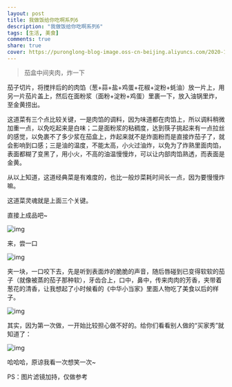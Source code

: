 ```yaml
---
layout: post
title: 我做饭给你吃啊系列6
description: "我做饭给你吃啊系列6"
tags: [生活, 美食]
comments: true
share: true
cover: https://puronglong-blog-image.oss-cn-beijing.aliyuncs.com/2020-12-26-IMG_4296.JPG
---
```


> 茄盒中间夹肉，炸一下

<!-- more -->

茄子切片，将搅拌后的的肉馅（葱+蒜+盐+鸡蛋+花椒+淀粉+蚝油）放一片上，用另一片茄片盖上，然后在面粉浆（面粉+淀粉+鸡蛋）里裹一下，放入油锅里炸，至金黄捞出。

这道菜有三个点比较关键，一是肉馅的调料，因为味道都在肉馅上，所以调料稍微加重一点，以免吃起来是白味；二是面粉浆的粘稠度，达到筷子挑起来有一点拉丝的感觉，以免裹不了多少浆在茄盒上，炸起来就不是炸面粉而是直接炸茄子了，就会影响到口感；三是油的温度，不能太高，小火过油炸，以免为了炸熟里面肉馅，表面都糊了变黑了，用小火，不高的油温慢慢炸，可以让内部肉馅熟透，而表面是金黄。

从以上知道，这道经典菜是有难度的，也比一般炒菜耗时间长一点，因为要慢慢炸嘛。

这道菜灵魂就是上面三个关键。

直接上成品吧~

![img](https://puronglong-blog-image.oss-cn-beijing.aliyuncs.com/2020-12-26-IMG_4296.JPG)

来，尝一口

![img](https://puronglong-blog-image.oss-cn-beijing.aliyuncs.com/2020-12-26-IMG_4301.JPG)

夹一块，一口咬下去，先是听到表面炸的脆脆的声音，随后唇碰到已变得软软的茄子（就像被蒸的茄子那种软），牙齿合上，口中，鼻中，传来肉肉的芳香，夹带着葱花的清香，让我想起了小时候看的《中华小当家》里面人物吃了美食以后的样子。

![img](https://puronglong-blog-image.oss-cn-beijing.aliyuncs.com/2020-12-26-123512.jpg)

其实，因为第一次做，一开始比较担心做不好的。给你们看看别人做的“买家秀”就知道了：

![img](https://puronglong-blog-image.oss-cn-beijing.aliyuncs.com/2020-12-26-IMG_4305.jpg)

哈哈哈，原谅我看一次想笑一次~

PS：图片滤镜加持，仅做参考
